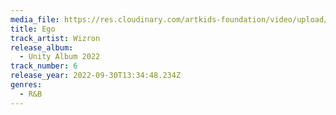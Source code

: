 ```yaml
---
media_file: https://res.cloudinary.com/artkids-foundation/video/upload/v1665778901/06._Wizron_-_Ego_l6puiq.mp3
title: Ego
track_artist: Wizron
release_album:
  - Unity Album 2022
track_number: 6
release_year: 2022-09-30T13:34:48.234Z
genres:
  - R&B
---
```

